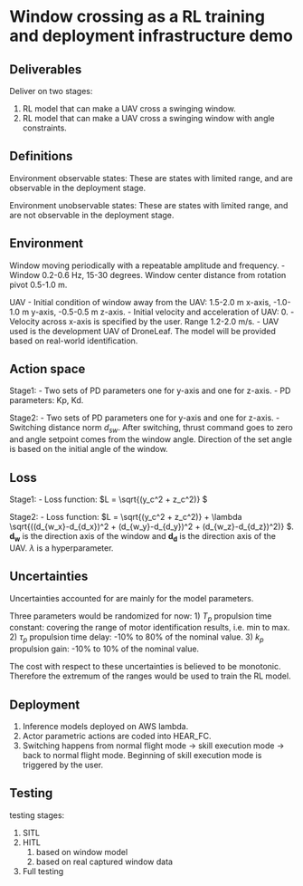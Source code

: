 # Window crossing as a RL training and deployment infrastructure demo
## Deliverables

Deliver on two stages:
1) RL model that can make a UAV cross a swinging window.
2) RL model that can make a UAV cross a swinging window with angle constraints.

## Definitions
Environment observable states: These are states with limited range, and are observable in the deployment stage.

Environment unobservable states: These are states with limited range, and are not observable in the deployment stage.


## Environment
Window moving periodically with a repeatable amplitude and frequency.
    - Window 0.2-0.6 Hz, 15-30 degrees. Window center distance from rotation pivot 0.5-1.0 m.

UAV
    - Initial condition of window away from the UAV: 1.5-2.0 m x-axis, -1.0-1.0 m y-axis, -0.5-0.5 m z-axis.
    - Initial velocity and acceleration of UAV: 0.
    - Velocity across x-axis is specified by the user. Range 1.2-2.0 m/s.
    - UAV used is the development UAV of DroneLeaf. The model will be provided based on real-world identification.
    
## Action space
Stage1:
    - Two sets of PD parameters one for y-axis and one for z-axis.
    - PD parameters: Kp, Kd.

Stage2:
    - Two sets of PD parameters one for y-axis and one for z-axis.
    - Switching distance norm $d_{sw}$. After switching, thrust command goes to zero and angle setpoint comes from the window angle. Direction of the set angle is based on the initial angle of the window.

## Loss
Stage1:
    - Loss function: $L = \sqrt{(y_c^2 + z_c^2)} $

Stage2:
    - Loss function: $L = \sqrt{(y_c^2 + z_c^2)} + \lambda \sqrt{((d_{w_x}-d_{d_x})^2 + (d_{w_y}-d_{d_y})^2 + (d_{w_z}-d_{d_z})^2)} $. $\bm{d_w}$ is the direction axis of the window and $\bm{d_d}$ is the direction axis of the UAV. $\lambda$ is a hyperparameter.


## Uncertainties
Uncertainties accounted for are mainly for the model parameters.

Three parameters would be randomized for now:
    1) $T_p$ propulsion time constant: covering the range of motor identification results, i.e. min to max.
    2) $\tau_p$ propulsion time delay: -10% to 80% of the nominal value.
    3) $k_p$ propulsion gain: -10% to 10% of the nominal value.

The cost with respect to these uncertainties is believed to be monotonic. Therefore the extremum of the ranges would be used to train the RL model.

## Deployment
1) Inference models deployed on AWS lambda.
2) Actor parametric actions are coded into HEAR_FC. 
3) Switching happens from normal flight mode -> skill execution mode -> back to normal flight mode. Beginning of skill execution mode is triggered by the user.

## Testing
testing stages:

1) SITL
2) HITL
   1) based on window model
   2) based on real captured window data
3) Full testing
